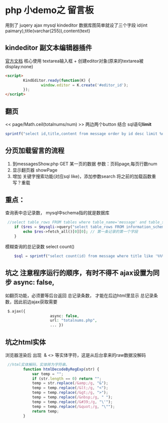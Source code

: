 # php 小demo之 留言板
用到了 juqery ajax mysql kindeditor
数据库图简单就设了三个字段 id(int paimary),title(varchar(255)),content(text)

## kindeditor 副文本编辑器插件
[官方文档](http://kindeditor.net/doc.php)
核心使用 textarea输入框 + 创建editor对象(原来的textarea被display:none)
```html
<script>
        KindEditor.ready(function(K) {
                window.editor = K.create('#editor_id');
        });
</script>
```



## 翻页
<<  page/Math.ceil(totalnums/num) >> 两边两个button
结合  sql语句**limit**
```php
sprintf("select id,title,content from message order by id desc limit %d,%d ",($page-1)*$num,$num);
```

## 分页加载留言的流程
1. 到messagesShow.php  GET 某一页的数据 参数：页码page,每页行数num
2. 显示翻页器 showPage
3. 增加 关键字搜索功能(对应sql like)，添加参数search 将之前的加载函数重写？重载

## 重点：
查询表中总记录数， mysql中schema指的就是数据库 
```php
 //select table_rows FROM tables where table_name='message' and table_schema='test'
    if ($res = $mysqli->query("select table_rows FROM information_schema.tables where table_name='message' and table_schema='test'")) { // test.message
        echo $res->fetch_all()[0][0]; // 第一条记录的第一个字段
    } 
```
模糊查询的总记录数 select count() 
```php
    $sql = sprintf("select count(id) from message where title like '%%%s%%' or content like '%%%s%%' order by id desc",$search,$search);
```

## 坑之 注意程序运行的顺序，有时不得不  ajax设置为同步 async: false,
如翻页功能，必须要等后台返回 总记录条数， 才能在后边html里显示 总记录条数，因此前边ajax获取需要
```php
 $.ajax({
                    async: false, 
                    url: "totalnums.php",
                    ... })
```
## 坑之html实体
浏览器渲染后 出现 &nbsp;&amp; &lt;&gt; 等实体字符，这是从后台拿来的raw数据没解码
```javascript
 //html实体解码，实体转为字符串。
        function htmlDecodeByRegExp(str) {
            var temp = "";
            if (str.length == 0) return "";
            temp = str.replace(/&amp;/g, "&");
            temp = temp.replace(/&lt;/g, "<");
            temp = temp.replace(/&gt;/g, ">");
            temp = temp.replace(/&nbsp;/g, " ");
            temp = temp.replace(/&#39;/g, "\'");
            temp = temp.replace(/&quot;/g, "\"");
            return temp;
        }
```
